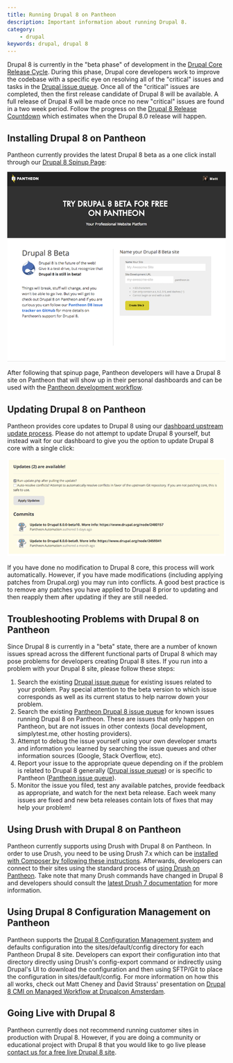 ```yaml
---
title: Running Drupal 8 on Pantheon
description: Important information about running Drupal 8.
category:
    - drupal
keywords: drupal, drupal 8
---
```


Drupal 8 is currently in the "beta phase" of development in the [Drupal Core Release Cycle](https://www.drupal.org/core/release-cycle). During this phase, Drupal core developers work to improve the codebase with a specific eye on resolving all of the "critical" issues and tasks in the [Drupal issue queue](https://www.drupal.org/project/issues/drupal). Once all of the "critical" issues are completed, then the first release candidate of Drupal 8 will be available. A full release of Drupal 8 will be made once no new "critical" issues are found in a two week period. Follow the progress on the [Drupal 8 Release Countdown](https://drupalreleasedate.com/) which estimates when the Drupal 8.0 release will happen.

## Installing Drupal 8 on Pantheon

Pantheon currently provides the latest Drupal 8 beta as a one click install through our [Drupal 8 Spinup Page](https://dashboard.pantheon.io/products/drupal8/spinup):

![Drupal 8 Spinup Page](/source/docs/assets/images/drupal8-spinup.png)

After following that spinup page, Pantheon developers will have a Drupal 8 site on Pantheon that will show up in their personal dashboards and can be used with the [Pantheon development workflow](https://pantheon.io/docs/articles/sites/code/using-the-pantheon-workflow/).

## Updating Drupal 8 on Pantheon

Pantheon provides core updates to Drupal 8 using our [dashboard upstream update process](https://pantheon.io/docs/articles/sites/code/applying-upstream-updates/). Please do not attempt to update Drupal 8 yourself, but instead wait for our dashboard to give you the option to update Drupal 8 core with a single click:

![Drupal 8 Spinup Page](/source/docs/assets/images/drupal8-updates.png)

If you have done no modification to Drupal 8 core, this process will work automatically. However, if you have made modifications (including applying patches from Drupal.org) you may run into conflicts. A good best practice is to remove any patches you have applied to Drupal 8 prior to updating and then reapply them after updating if they are still needed.


## Troubleshooting Problems with Drupal 8 on Pantheon

Since Drupal 8 is currently in a "beta" state, there are a number of known issues spread across the different functional parts of Drupal 8 which may pose problems for developers creating Drupal 8 sites. If you run into a problem with your Drupal 8 site, please follow these steps:

1. Search the existing [Drupal issue queue](https://www.drupal.org/project/issues/drupal) for existing issues related to your problem. Pay special attention to the beta version to which issue corresponds as well as its current status to help narrow down your problem.
2. Search the existing [Pantheon Drupal 8 issue queue](https://github.com/pantheon-systems/drops-8/issues) for known issues running Drupal 8 on Pantheon. These are issues that only happen on Pantheon, but are not issues in other contexts (local development, simplytest.me, other hosting providers).
3. Attempt to debug the issue yourself using your own developer smarts and information you learned by searching the issue queues and other information sources (Google, Stack Overflow, etc).
4. Report your issue to the appropriate queue depending on if the problem is related to Drupal 8 generally ([Drupal issue queue](https://www.drupal.org/project/issues/drupal)) or is specific to Pantheon ([Pantheon issue queue](https://github.com/pantheon-systems/drops-8/issues)).
5. Monitor the issue you filed, test any available patches, provide feedback as appropriate, and watch for the next beta release. Each week many issues are fixed and new beta releases contain lots of fixes that may help your problem!

## Using Drush with Drupal 8 on Pantheon

Pantheon currently supports using Drush with Drupal 8 on Pantheon. In order to use Drush, you need to be using Drush 7.x which can be [installed with Composer by following these instructions](http://docs.drush.org/en/master/install/). Afterwards, developers can connect to their sites using the standard process of [using Drush on Pantheon](https://pantheon.io/docs/articles/local/drush-command-line-utility/). Take note that many Drush commands have changed in Drupal 8 and developers should consult the [latest Drush 7 documentation](http://drushcommands.com/drush-7x) for more information.

## Using Drupal 8 Configuration Management on Pantheon

Pantheon supports the [Drupal 8 Configuration Management system](https://www.drupal.org/documentation/administer/config) and defaults configuration into the sites/default/config directory for each Pantheon Drupal 8 site. Developers can export their configuration into that directory directly using Drush's config-export command or indirectly using Drupal's UI to download the configuration and then using SFTP/Git to place the configuration in sites/default/config. For more information on how this all works, check out Matt Cheney and David Strauss' presentation on [Drupal 8 CMI on Managed Workflow at Drupalcon Amsterdam](https://amsterdam2014.drupal.org/session/drupal-8-cmi-managed-workflow).

## Going Live with Drupal 8

Pantheon currently does not recommend running customer sites in production with Drupal 8. However, if you are doing a community or educational project with Drupal 8 that you would like to go live please [contact us for a free live Drupal 8 site](https://pantheon.io/free-website-management-platform-beyond-hosting).
